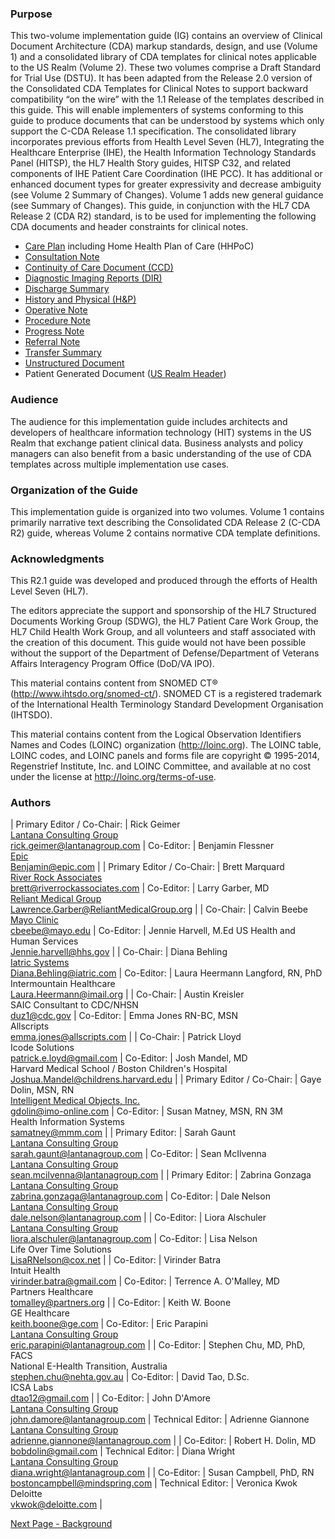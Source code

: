 ### Purpose

This two-volume implementation guide (IG) contains an overview of Clinical Document Architecture (CDA) markup standards, design, and use (Volume 1) and a consolidated library of CDA templates for clinical notes applicable to the US Realm (Volume 2). These two volumes comprise a Draft Standard for Trial Use (DSTU).
It has been adapted from the Release 2.0 version of the Consolidated CDA Templates for Clinical Notes to support backward compatibility “on the wire” with the 1.1 Release of the templates described in this guide. This will enable implementers of systems conforming to this guide to produce documents that can be understood by systems which only support the C-CDA Release 1.1 specification.
The consolidated library incorporates previous efforts from Health Level Seven (HL7), Integrating the Healthcare Enterprise (IHE), the Health Information Technology Standards Panel (HITSP), the HL7 Health Story guides, HITSP C32, and related components of IHE Patient Care Coordination (IHE PCC). It has additional or enhanced document types for greater expressivity and decrease ambiguity (see Volume 2 Summary of Changes). Volume 1 adds new general guidance (see Summary of Changes).
This guide, in conjunction with the HL7 CDA Release 2 (CDA R2) standard, is to be used for implementing the following CDA documents and header constraints for clinical notes.

* <a href="StructureDefinition-2.16.840.1.113883.10.20.22.1.15.html">Care Plan</a> including Home Health Plan of Care (HHPoC)
* <a href="StructureDefinition-2.16.840.1.113883.10.20.22.1.4.html">Consultation Note</a>
* <a href="StructureDefinition-2.16.840.1.113883.10.20.22.1.2.html">Continuity of Care Document (CCD)</a>
* <a href="StructureDefinition-2.16.840.1.113883.10.20.22.1.5.html">Diagnostic Imaging Reports (DIR)</a>
* <a href="StructureDefinition-2.16.840.1.113883.10.20.22.1.8.html">Discharge Summary</a>
* <a href="StructureDefinition-2.16.840.1.113883.10.20.22.1.3.html">History and Physical (H&P)</a>
* <a href="StructureDefinition-2.16.840.1.113883.10.20.22.1.7.html">Operative Note</a>
* <a href="StructureDefinition-2.16.840.1.113883.10.20.22.1.6.html">Procedure Note</a>
* <a href="StructureDefinition-2.16.840.1.113883.10.20.22.1.9.html">Progress Note</a>
* <a href="StructureDefinition-2.16.840.1.113883.10.20.22.1.14.html">Referral Note</a>
* <a href="StructureDefinition-2.16.840.1.113883.10.20.22.1.13.html">Transfer Summary</a>
* <a href="StructureDefinition-2.16.840.1.113883.10.20.22.1.10.html">Unstructured Document</a>
* Patient Generated Document (<a href="StructureDefinition-2.16.840.1.113883.10.20.22.1.1.html">US Realm Header</a>)

### Audience

The audience for this implementation guide includes architects and developers of healthcare information technology (HIT) systems in the US Realm that exchange patient clinical data. Business analysts and policy managers can also benefit from a basic understanding of the use of CDA templates across multiple implementation use cases.

### Organization of the Guide

This implementation guide is organized into two volumes. Volume 1 contains primarily narrative text describing the Consolidated CDA Release 2 (C-CDA R2) guide, whereas Volume 2 contains normative CDA template definitions.

### Acknowledgments

This R2.1 guide was developed and produced through the efforts of Health Level Seven (HL7).

The editors appreciate the support and sponsorship of the HL7 Structured Documents Working Group (SDWG), the HL7 Patient Care Work Group, the HL7 Child Health Work Group, and all volunteers and staff associated with the creation of this document. This guide would not have been possible without the support of the Department of Defense/Department of Veterans Affairs Interagency Program Office (DoD/VA IPO).

This material contains content from SNOMED CT® (http://www.ihtsdo.org/snomed-ct/). SNOMED CT is a registered trademark of the International Health Terminology Standard Development Organisation (IHTSDO).

This material contains content from the Logical Observation Identifiers Names and Codes (LOINC) organization (http://loinc.org). The LOINC table, LOINC codes, and LOINC panels and forms file are copyright © 1995-2014, Regenstrief Institute, Inc. and LOINC Committee, and available at no cost under the license at http://loinc.org/terms-of-use.

### Authors

| Primary Editor / Co-Chair: | Rick Geimer<br/>[Lantana Consulting Group](http://www.lantanagroup.com)<br/>[rick.geimer@lantanagroup.com](mailto:rick.geimer@lantanagroup.com) | Co-Editor: | Benjamin Flessner<br/>[Epic](http://www.epic.com)<br />[Benjamin@epic.com](mailto:Benjamin@epic.com) |
| Primary Editor / Co-Chair: | Brett Marquard<br/>[River Rock Associates](http://www.riverrockassociates.com)<br/>[brett@riverrockassociates.com](mailto:brett@riverrockassociates.com) | Co-Editor: | Larry Garber, MD<br/>[Reliant Medical Group](http://www.reliantmedicalgroup.org)<br/>[Lawrence.Garber@ReliantMedicalGroup.org](mailto:Lawrence.Garber@ReliantMedicalGroup.org) |
| Co-Chair: | Calvin Beebe<br/>[Mayo Clinic](http://www.mayo.edu)<br/>[cbeebe@mayo.edu](mailto:cbeebe@mayo.edu) | Co-Editor: | Jennie Harvell, M.Ed US Health and Human Services<br/>[Jennie.harvell@hhs.gov](mailto:Jennie.harvell@hhs.gov) |
| Co-Chair: | Diana Behling<br/>[Iatric Systems](http://iatric.com)<br/>[Diana.Behling@iatric.com](mailto:Diana.Behling@iatric.com) | Co-Editor: | Laura Heermann Langford, RN, PhD<br/>Intermountain Healthcare<br/>[Laura.Heermann@imail.org](mailto:Laura.Heermann@imail.org) |
| Co-Chair: | Austin Kreisler<br/>SAIC Consultant to CDC/NHSN<br/>[duz1@cdc.gov](mailto:duz1@cdc.gov) | Co-Editor: | Emma Jones RN-BC, MSN<br/>Allscripts<br/>[emma.jones@allscripts.com](mailto:emma.jones@allscripts.com) |
| Co-Chair: | Patrick Lloyd<br/>Icode Solutions<br/>[patrick.e.loyd@gmail.com](mailto:patrick.e.loyd@gmail.com) | Co-Editor: | Josh Mandel, MD<br/>Harvard Medical School / Boston Children's Hospital<br/>[Joshua.Mandel@childrens.harvard.edu](mailto:Joshua.Mandel@childrens.harvard.edu) |
| Primary Editor / Co-Chair: | Gaye Dolin, MSN, RN<br/>[Intelligent Medical Objects, Inc.](http://www.imo-online.com)<br/>[gdolin@imo-online.com](mailto:gdolin@imo-online.com) | Co-Editor: | Susan Matney, MSN, RN 3M<br/>Health Information Systems<br/>[samatney@mmm.com](mailto:samatney@mmm.com) |
| Primary Editor: | Sarah Gaunt<br/>[Lantana Consulting Group](http://www.lantanagroup.com)<br/>[sarah.gaunt@lantanagroup.com](mailto:sarah.gaunt@lantanagroup.com) | Co-Editor: | Sean McIlvenna<br/>[Lantana Consulting Group](http://www.lantanagroup.com)<br/>[sean.mcilvenna@lantanagroup.com](mailto:sean.mcilvenna@lantanagroup.com) |
| Primary Editor: | Zabrina Gonzaga<br/>[Lantana Consulting Group](http://www.lantanagroup.com)<br/>[zabrina.gonzaga@lantanagroup.com](mailto:zabrina.gonzaga@lantanagroup.com) | Co-Editor: | Dale Nelson<br/>[Lantana Consulting Group](http://www.lantanagroup.com)<br/>[dale.nelson@lantanagroup.com](mailto:dale.nelson@lantanagroup.com) |
| Co-Editor: | Liora Alschuler<br/>[Lantana Consulting Group](http://www.lantanagroup.com)<br/>[liora.alschuler@lantanagroup.com](mailto:liora.alschuler@lantanagroup.com) | Co-Editor: | Lisa Nelson<br/>Life Over Time Solutions<br/>[LisaRNelson@cox.net](mailto:LisaRNelson@cox.net) |
| Co-Editor: | Virinder Batra<br/>Intuit Health<br/>[virinder.batra@gmail.com](mailto:virinder.batra@gmail.com) | Co-Editor: | Terrence A. O'Malley, MD<br/>Partners Healthcare<br/>[tomalley@partners.org](mailto:tomalley@partners.org) |
| Co-Editor: | Keith W. Boone<br/>GE Healthcare<br/>[keith.boone@ge.com](mailto:keith.boone@ge.com) | Co-Editor: | Eric Parapini<br/>[Lantana Consulting Group](http://www.lantanagroup.com)<br/>[eric.parapini@lantanagroup.com](mailto:eric.parapini@lantanagroup.com) |
| Co-Editor: | Stephen Chu, MD, PhD, FACS<br/>National E-Health Transition, Australia<br/>[stephen.chu@nehta.gov.au](mailto:stephen.chu@nehta.gov.au) | Co-Editor: | David Tao, D.Sc.<br/>ICSA Labs<br/>[dtao12@gmail.com](mailto:dtao12@gmail.com) |
| Co-Editor: | John D'Amore<br/>[Lantana Consulting Group](http://www.lantanagroup.com)<br/>[john.damore@lantanagroup.com](mailto:john.damore@lantanagroup.com) | Technical Editor: | Adrienne Giannone<br/>[Lantana Consulting Group](http://www.lantanagroup.com)<br/>[adrienne.giannone@lantanagroup.com](mailto:adrienne.giannone@lantanagroup.com) |
| Co-Editor: | Robert H. Dolin, MD<br/>[bobdolin@gmail.com](mailto:bobdolin@gmail.com) | Technical Editor: | Diana Wright<br/>[Lantana Consulting Group](http://www.lantanagroup.com)<br/>[diana.wright@lantanagroup.com](mailto:diana.wright@lantanagroup.com) |
| Co-Editor: | Susan Campbell, PhD, RN<br/>[bostoncampbell@mindspring.com](mailto:bostoncampbell@mindspring.com) | Technical Editor: | Veronica Kwok<br/>Deloitte<br/>[vkwok@deloitte.com](mailto:vkwok@deloitte.com) |

[Next Page - Background](background.html)